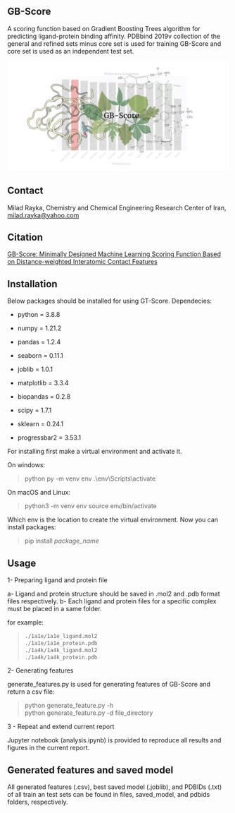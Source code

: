 GB-Score 
--
A scoring function based on Gradient Boosting Trees algorithm for predicting ligand-protein binding affinity. PDBbind 2019v collection of the general and refined sets minus core set is used for training GB-Score and core set is used as an independent test set.

![](https://github.com/miladrayka/GB_Score/blob/main/Capture300.JPG)

Contact
---
Milad Rayka, Chemistry and Chemical Engineering Research Center of Iran, milad.rayka@yahoo.com

Citation
--
[GB-Score: Minimally Designed Machine Learning Scoring Function Based on Distance-weighted Interatomic Contact Features](https://onlinelibrary.wiley.com/doi/10.1002/minf.202200135)

Installation
--
Below packages should be installed for using GT-Score. Dependecies:

- python = 3.8.8

- numpy = 1.21.2

- pandas = 1.2.4

- seaborn = 0.11.1

- joblib = 1.0.1

- matplotlib = 3.3.4

- biopandas = 0.2.8

- scipy = 1.7.1

- sklearn = 0.24.1

- progressbar2 = 3.53.1

For installing first make a virtual environment and activate it.

On windows:

>    python py -m venv env
>    .\env\Scripts\activate

On macOS and Linux:

>    python3 -m venv env
>    source env/bin/activate

Which env is the location to create the virtual environment. Now you can install packages:

>    pip install *package_name*

Usage
--
1- Preparing ligand and protein file

a- Ligand and protein structure should be saved in .mol2 and .pdb format files respectively.
b- Each ligand and protein files for a specific complex must be placed in a same folder.

for example:

>     ./1a1e/1a1e_ligand.mol2
>     ./1a1e/1a1e_protein.pdb
>     ./1a4k/1a4k_ligand.mol2
>     ./1a4k/1a4k_protein.pdb

2- Generating features

generate_features.py is used for generating features of GB-Score and return a csv file:

>    python generate_feature.py -h  
>    python generate_feature.py -d file_directory  

3 - Repeat and extend current report

Jupyter notebook (analysis.ipynb) is provided to reproduce all results and figures in the current report.  

Generated features and saved model
--

All generated features (.csv), best saved model (.joblib), and PDBIDs (.txt) of all train an test sets can be found in files, saved_model, and pdbids folders, respectively.
